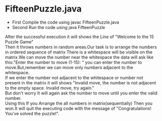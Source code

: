 # FifteenPuzzle.java
- First Compile the code using javac FifteenPuzzle.java
- Second Run the code using java FifteenPuzzle

After the successful execution it will shows the Line of "Welcome to the 15 Puzzle Game"<br/>
Then it throws numbers in random areas.Our task is to arrange the numbers in ordered sequence of matrix
There is a whitespace will be visible on the matrix.We can move the number near the whitespace the data will ask like this:"Enter the number to move (1-15): " you can enter the number to move.But,remember we can move only numbers adjacent to the whitespace.<br/>
If we enter the number not adjacent to the whitespace or number not present in the matrix it will shows "Invalid move, the number is not adjacent to the empty space.
Invalid move, try again."<br/>
But don't worry It will again ask the number to move until you enter the valid number.<br/>
Using this If you Arrange the all numbers in matrix(sequentially) Then you won.It will quit  the executing code with the message of "Congratulations! You've solved the puzzle!".
